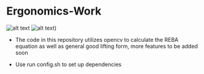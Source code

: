 # Ergonomics-Work

![alt text](https://github.com/wndrsn1/Ergonomics-CV/blob/main/results/Lifting_form.gif)
![alt text](https://github.com/wndrsn1/Ergonomics-CV/blob/main/results/ezgif-1-5b668f60bb.gif))


-  The code in this repository utilizes opencv to calculate the REBA equation as well as general good lifting form, more features to be added soon  


- Use run config.sh to set up dependencies

